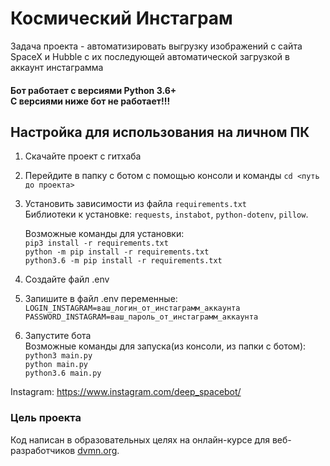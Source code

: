 # Космический Инстаграм

Задача проекта - автоматизировать выгрузку изображений с сайта SpaceX и Hubble с их последующей автоматической загрузкой в аккаунт инстаграмма 

#### Бот работает с версиями Python 3.6+ <br>С версиями ниже бот не работает!!!

## Настройка для использования на личном ПК
1. Скачайте проект с гитхаба
2. Перейдите в папку с ботом с помощью консоли и команды `cd <путь до проекта>`<br>
3. Установить зависимости из файла `requirements.txt`<br>
   Библиотеки к установке: `requests`, `instabot`, `python-dotenv`, `pillow`.<br>
   
   Возможные команды для установки:<br>
   `pip3 install -r requirements.txt`<br>
   `python -m pip install -r requirements.txt`<br>
   `python3.6 -m pip install -r requirements.txt`
4. Создайте файл .env
5. Запишите в файл .env переменные:
    `LOGIN_INSTAGRAM=ваш_логин_от_инстаграмм_аккаунта`<br>
    `PASSWORD_INSTAGRAM=ваш_пароль_от_инстаграмм_аккаунта`<br>
6. Запустите бота<br>
   Возможные команды для запуска(из консоли, из папки с ботом):<br>
   `python3 main.py`<br>
   `python main.py`<br>
   `python3.6 main.py`<br>
 
Instagram: https://www.instagram.com/deep_spacebot/

### Цель проекта

Код написан в образовательных целях на онлайн-курсе для веб-разработчиков [dvmn.org](https://dvmn.org/).